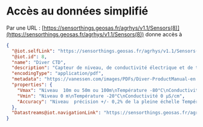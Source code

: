# Accès au données simplifié

Par une URL :
[https://sensorthings.geosas.fr/agrhys/v1.1/Sensors(8)](https://sensorthings.geosas.fr/agrhys/v1.1/Sensors(8))
donne accès à

```json
{
  "@iot.selfLink": "https://sensorthings.geosas.fr/agrhys/v1.1/Sensors(8)",
  "@iot.id": 8,
  "name": "Diver CTD",
  "description": "Capteur de niveau, de conductivité électrique et de témpérature de l'eau",
  "encodingType": "application/pdf",
  "metadata": "https://vanessen.com/images/PDFs/Diver-ProductManual-en.pdf",
  "properties": {
    "Vmax": "Niveau  10m ou 50m ou 100m\nTempérature -80°C\nConductivité 120 mS/cm",
    "Vmin": "Niveau 0 m\nTempérature -20°C\nConductivité 0 µS/cm",
    "Accuracy": "Niveau  précision +/- 0,2% de la pleine échelle Température précision +/- 0,2°C\nConductivité +/- 0,1% de la valeur mesurée"
  },
  "Datastreams@iot.navigationLink": "https://sensorthings.geosas.fr/agrhys/v1.1/Sensors(8)/Datastreams"
}
```